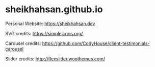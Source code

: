 # sheikhahsan.github.io
Personal Website: https://sheikhahsan.dev

SVG credits: https://simpleicons.org/

Carousel credits: https://github.com/CodyHouse/client-testimonials-carousel

Slider credits: http://flexslider.woothemes.com/
